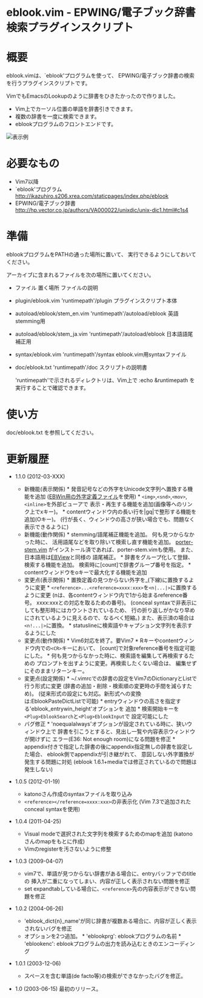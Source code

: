 eblook.vim - EPWING/電子ブック辞書検索プラグインスクリプト
==========================================================

概要
====
  eblook.vimは、`eblook'プログラムを使って、
  EPWING/電子ブック辞書の検索を行うプラグインスクリプトです。

  VimでもEmacsのLookupのように辞書をひきたかったので作りました。

* Vim上でカーソル位置の単語を辞書引きできます。
* 複数の辞書を一度に検索できます。
* eblookプログラムのフロントエンドです。

![表示例](http://www1.interq.or.jp/~deton/eblook-vim/eblook-vim.png)

必要なもの
==========
*  Vim7以降
*  `eblook'プログラム
     http://ikazuhiro.s206.xrea.com/staticpages/index.php/eblook
*  EPWING/電子ブック辞書
     http://hp.vector.co.jp/authors/VA000022/unixdic/unix-dic1.html#c1s4

準備
====
  eblookプログラムをPATHの通った場所に置いて、
  実行できるようにしておいてください。

  アーカイブに含まれるファイルを次の場所に置いてください。

*   ファイル            置く場所              ファイルの説明
* plugin/eblook.vim     'runtimepath'/plugin  プラグインスクリプト本体
* autoload/eblook/stem_en.vim  'runtimepath'/autoload/eblook  英語stemming用
* autoload/eblook/stem_ja.vim  'runtimepath'/autoload/eblook  日本語語尾補正用
* syntax/eblook.vim     'runtimepath'/syntax  eblook.vim用syntaxファイル
* doc/eblook.txt        'runtimepath'/doc     スクリプトの説明書

  'runtimepath'で示されるディレクトリは、Vim上で
  :echo &runtimepath を実行することで確認できます。

使い方
======
  doc/eblook.txt を参照してください。

更新履歴
========
* 1.1.0 (2012-03-XXX)
  * 新機能(表示関係)
        * 発音記号などの外字をUnicode文字列へ置換する機能を追加
        ([EBWin用の外字定義ファイル](http://www31.ocn.ne.jp/~h_ishida/EBPocket.html#download_gaiji)を使用)
        * `<img>`,`<snd>`,`<mov>`,`<inline>`を外部ビューアで
          表示・再生する機能を追加(画像等へのリンク上でxキー)。
        * contentウィンドウ内の長い行を|gq|で整形する機能を追加(Oキー)。
          (行が長く、ウィンドウの高さが狭い場合でも、問題なく表示できるように)
  * 新機能(動作関係)
        * stemming/語尾補正機能を追加。
          何も見つからなかった時に、
          活用語尾などを取り除いて検索し直す機能を追加。
          [porter-stem.vim](https://github.com/msbmsb/porter-stem.vim)
          がインストール済であれば、porter-stem.vimも使用。
          また、日本語用は[EBView](http://ebview.sourceforge.net)と同様の
          語尾補正。
        * 辞書をグループ化して登録、検索する機能を追加。
          検索時に[count]で辞書グループ番号を指定。
        * contentウィンドウをoキーで最大化する機能を追加
  * 変更点(表示関係)
        * 置換定義の見つからない外字を_(下線)に置換するように変更
        * `<reference>...<reference=xxxx:xxx>`を`<n|...|>`に置換するように変更
          (nは、各contentウィンドウ内で1から始まるreference番号。
           xxxx:xxxとの対応を取るための番号)。
          (conceal syntaxで非表示にしても整形時にはカウントされているため、
          行の折り返しがかなり早めにされているように見えるので、なるべく短縮。)
          また、表示済の場合は`<n!...|>`に置換。
        * statuslineに検索語やキャプション文字列を表示するようにした
  * 変更点(動作関係)
        * Vim6対応を終了。要Vim7
        * Rキーやcontentウィンドウ内での`<CR>`キーにおいて、
          [count]で対象reference番号を指定可能にした。
        * 何も見つからなかった時に、検索語を編集して再検索するための
          プロンプトを出すように変更。再検索したくない場合は、
          編集せずにそのままリターンキー。
  * 変更点(設定関係)
        * ~/.vimrcでの辞書の設定をVim7のDictionaryとListで行う形式に変更
          (辞書の追加・削除・検索順の変更時の手間を減らすため)。
          (従来形式の設定にも対応。新形式への変換は:EblookPasteDictListで可能)
        * entryウィンドウの高さを指定する'eblook_entrywin_height'オプションを
          追加
        * 検索開始キーを`<Plug>EblookSearch`と`<Plug>EblookInput`で
          設定可能にした
  * バグ修正
        * 'noequalalways'オプションが設定されている時に、狭いウィンドウ上で
          辞書を引こうとすると、見出し一覧や内容表示ウィンドウが開けずに
          エラー(E36: Not enough room)になる問題を修正
        * appendix付きで指定した辞書の後にappendix指定無しの辞書を設定した場合、
          eblook側でappendixが引き継がれて、
          意図しない外字置換が発生する問題に対処
          (eblook 1.6.1+mediaでは修正されているので問題は発生しない)

* 1.0.5 (2012-01-19)
  * katonoさん作成のsyntaxファイルを取り込み
  * `<reference></reference=xxxx:xxx>`の非表示化
    (Vim 7.3で追加されたconceal syntaxを使用)

* 1.0.4 (2011-04-25)
  * Visual modeで選択された文字列を検索するためのmapを追加
    (katonoさんのmapをもとに作成)
  * Vimのregisterを汚さないように修整

* 1.0.3 (2009-04-07)
  * vim7で、単語が見つからない辞書がある場合に、entryバッファでのtitleの
    挿入が二重になってしまい、内容が正しく表示されない問題を修正
  * set expandtabしている場合に、`<reference>`先の内容表示ができない問題を修正

* 1.0.2 (2004-06-26)
  * 'eblook_dict{n}_name'が同じ辞書が複数ある場合に、内容が正しく表示されないバグを修正
  * オプションを2つ追加。
        * 'eblookprg': eblookプログラムの名前
        * 'eblookenc': eblookプログラムの出力を読み込むときのエンコーディング

* 1.0.1 (2003-12-06)
  * スペースを含む単語(de facto等)の検索ができなかったバグを修正。

* 1.0 (2003-06-15)
    最初のリリース。
